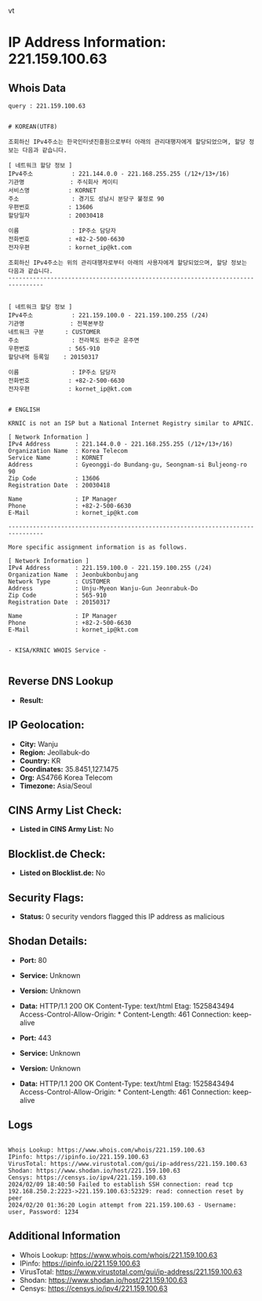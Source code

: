 vt
# IP Address Information: 221.159.100.63

## Whois Data
```
query : 221.159.100.63


# KOREAN(UTF8)

조회하신 IPv4주소는 한국인터넷진흥원으로부터 아래의 관리대행자에게 할당되었으며, 할당 정보는 다음과 같습니다.

[ 네트워크 할당 정보 ]
IPv4주소           : 221.144.0.0 - 221.168.255.255 (/12+/13+/16)
기관명             : 주식회사 케이티
서비스명           : KORNET
주소               : 경기도 성남시 분당구 불정로 90
우편번호           : 13606
할당일자           : 20030418

이름               : IP주소 담당자
전화번호           : +82-2-500-6630
전자우편           : kornet_ip@kt.com

조회하신 IPv4주소는 위의 관리대행자로부터 아래의 사용자에게 할당되었으며, 할당 정보는 다음과 같습니다.
--------------------------------------------------------------------------------


[ 네트워크 할당 정보 ]
IPv4주소           : 221.159.100.0 - 221.159.100.255 (/24)
기관명             : 전북본부장
네트워크 구분      : CUSTOMER
주소               : 전라북도 완주군 운주면
우편번호           : 565-910
할당내역 등록일    : 20150317

이름               : IP주소 담당자
전화번호           : +82-2-500-6630
전자우편           : kornet_ip@kt.com


# ENGLISH

KRNIC is not an ISP but a National Internet Registry similar to APNIC.

[ Network Information ]
IPv4 Address       : 221.144.0.0 - 221.168.255.255 (/12+/13+/16)
Organization Name  : Korea Telecom
Service Name       : KORNET
Address            : Gyeonggi-do Bundang-gu, Seongnam-si Buljeong-ro 90
Zip Code           : 13606
Registration Date  : 20030418

Name               : IP Manager
Phone              : +82-2-500-6630
E-Mail             : kornet_ip@kt.com

--------------------------------------------------------------------------------

More specific assignment information is as follows.

[ Network Information ]
IPv4 Address       : 221.159.100.0 - 221.159.100.255 (/24)
Organization Name  : Jeonbukbonbujang
Network Type       : CUSTOMER
Address            : Unju-Myeon Wanju-Gun Jeonrabuk-Do
Zip Code           : 565-910
Registration Date  : 20150317

Name               : IP Manager
Phone              : +82-2-500-6630
E-Mail             : kornet_ip@kt.com


- KISA/KRNIC WHOIS Service -


```
## Reverse DNS Lookup
- **Result:** 

## IP Geolocation:
- **City:** Wanju
- **Region:** Jeollabuk-do
- **Country:** KR
- **Coordinates:** 35.8451,127.1475
- **Org:** AS4766 Korea Telecom
- **Timezone:** Asia/Seoul

## CINS Army List Check:
- **Listed in CINS Army List:** 
No

## Blocklist.de Check:
- **Listed on Blocklist.de:** 
No

## Security Flags:
- **Status:** 0 security vendors flagged this IP address as malicious

## Shodan Details:
- **Port:** 80
- **Service:** Unknown
- **Version:** Unknown
- **Data:** HTTP/1.1 200 OK
Content-Type: text/html
Etag: 1525843494
Access-Control-Allow-Origin: *
Content-Length: 461
Connection: keep-alive



- **Port:** 443
- **Service:** Unknown
- **Version:** Unknown
- **Data:** HTTP/1.1 200 OK
Content-Type: text/html
Etag: 1525843494
Access-Control-Allow-Origin: *
Content-Length: 461
Connection: keep-alive



## Logs
```

Whois Lookup: https://www.whois.com/whois/221.159.100.63
IPinfo: https://ipinfo.io/221.159.100.63
VirusTotal: https://www.virustotal.com/gui/ip-address/221.159.100.63
Shodan: https://www.shodan.io/host/221.159.100.63
Censys: https://censys.io/ipv4/221.159.100.63
2024/02/09 18:40:50 Failed to establish SSH connection: read tcp 192.168.250.2:2223->221.159.100.63:52329: read: connection reset by peer
2024/02/20 01:36:20 Login attempt from 221.159.100.63 - Username: user, Password: 1234

```
## Additional Information
- Whois Lookup: https://www.whois.com/whois/221.159.100.63
- IPinfo: https://ipinfo.io/221.159.100.63
- VirusTotal: https://www.virustotal.com/gui/ip-address/221.159.100.63
- Shodan: https://www.shodan.io/host/221.159.100.63
- Censys: https://censys.io/ipv4/221.159.100.63

